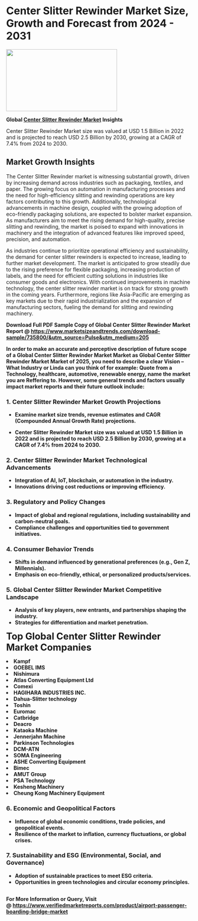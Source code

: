 <H1>Center Slitter Rewinder Market Size, Growth and Forecast from 2024 - 2031</H1><img class="aligncenter size-medium wp-image-584254" src="https://thirdeyenews.in/wp-content/uploads/2024/09/Global-Market-Research-300x168.jpeg" alt="" width="300" height="168" /><p><strong>Global&nbsp;<a href="https://www.marketsizeandtrends.com/download-sample/735800/&amp;utm_source=Pulse&amp;utm_medium=205">Center Slitter Rewinder Market</a> Insights</strong></p><p>Center Slitter Rewinder Market size was valued at USD 1.5 Billion in 2022 and is projected to reach USD 2.5 Billion by 2030, growing at a CAGR of 7.4% from 2024 to 2030.</p><p><h2>Market Growth Insights</h2> <p>The Center Slitter Rewinder market is witnessing substantial growth, driven by increasing demand across industries such as packaging, textiles, and paper. The growing focus on automation in manufacturing processes and the need for high-efficiency slitting and rewinding operations are key factors contributing to this growth. Additionally, technological advancements in machine design, coupled with the growing adoption of eco-friendly packaging solutions, are expected to bolster market expansion. As manufacturers aim to meet the rising demand for high-quality, precise slitting and rewinding, the market is poised to expand with innovations in machinery and the integration of advanced features like improved speed, precision, and automation.</p> <p><strong></strong></p> <p>As industries continue to prioritize operational efficiency and sustainability, the demand for center slitter rewinders is expected to increase, leading to further market development. The market is anticipated to grow steadily due to the rising preference for flexible packaging, increasing production of labels, and the need for efficient cutting solutions in industries like consumer goods and electronics. With continued improvements in machine technology, the center slitter rewinder market is on track for strong growth in the coming years. Furthermore, regions like Asia-Pacific are emerging as key markets due to their rapid industrialization and the expansion of manufacturing sectors, fueling the demand for slitting and rewinding machinery.</p> <p><strong></p><p><span class=""><strong>Download Full PDF Sample Copy of Global Center Slitter Rewinder Market Report</strong> @ <a href="https://www.marketsizeandtrends.com/download-sample/735800/&amp;utm_source=Pulse&amp;utm_medium=205" target="_blank">https://www.marketsizeandtrends.com/download-sample/735800/&amp;utm_source=Pulse&amp;utm_medium=205</a></span></p><p>In order to make an accurate and perceptive description of future scope of a Global&nbsp;Center Slitter Rewinder Market Market as Global&nbsp;Center Slitter Rewinder Market Market of 2025, you need to describe a clear Vision &ndash; What Industry or Linda can you think of for example: Quote from a Technology, healthcare, automotive, renewable energy, name the market you are Reffering to. However, some general trends and factors usually impact market reports and their future outlook include:</p><h3>1.&nbsp;<strong>Center Slitter Rewinder Market Growth Projections</strong></h3><ul><li>Examine market size trends, revenue estimates and CAGR (Compounded Annual Growth Rate) projections.</li><li><p>Center Slitter Rewinder Market size was valued at USD 1.5 Billion in 2022 and is projected to reach USD 2.5 Billion by 2030, growing at a CAGR of 7.4% from 2024 to 2030.</p></li></ul><h3>2.&nbsp;<strong>Center Slitter Rewinder Market Technological Advancements</strong></h3><ul><li>Integration of AI, IoT, blockchain, or automation in the industry.</li><li>Innovations driving cost reductions or improving efficiency.</li></ul><h3>3.&nbsp;<strong>Regulatory and Policy Changes</strong></h3><ul><li>Impact of global and regional regulations, including sustainability and carbon-neutral goals.</li><li>Compliance challenges and opportunities tied to government initiatives.</li></ul><h3>4.&nbsp;<strong>Consumer Behavior Trends</strong></h3><ul><li>Shifts in demand influenced by generational preferences (e.g., Gen Z, Millennials).</li><li>Emphasis on eco-friendly, ethical, or personalized products/services.</li></ul><h3>5.&nbsp;<strong>Global Center Slitter Rewinder Market Competitive Landscape</strong></h3><ul><li>Analysis of key players, new entrants, and partnerships shaping the industry.</li><li>Strategies for differentiation and market penetration.</li></ul><p data-pm-slice="1 1 []"><span style="color: inherit; font-family: inherit; font-size: 25px;">Top Global Center Slitter Rewinder Market Companies</span></p><div class="" data-test-id=""><p><li>Kampf</li><li> GOEBEL IMS</li><li> Nishimura</li><li> Atlas Converting Equipment Ltd</li><li> Comexi</li><li> HAGIHARA INDUSTRIES INC.</li><li> Dahua-Slitter technology</li><li> Toshin</li><li> Euromac</li><li> Catbridge</li><li> Deacro</li><li> Kataoka Machine</li><li> Jennerjahn Machine</li><li> Parkinson Technologies</li><li> DCM-ATN</li><li> SOMA Engineering</li><li> ASHE Converting Equipment</li><li> Bimec</li><li> AMUT Group</li><li> PSA Technology</li><li> Kesheng Machinery</li><li> Cheung Kong Machinery Equipment</li></p></div><h3>6.&nbsp;<strong>Economic and Geopolitical Factors</strong></h3><ul><li>Influence of global economic conditions, trade policies, and geopolitical events.</li><li>Resilience of the market to inflation, currency fluctuations, or global crises.</li></ul><h3>7.&nbsp;<strong>Sustainability and ESG (Environmental, Social, and Governance)</strong></h3><ul><li>Adoption of sustainable practices to meet ESG criteria.</li><li>Opportunities in green technologies and circular economy principles.</li></ul><h2><strong style="font-size: 14px;">For More Information or Query, Visit @&nbsp;</strong><a style="background-color: #ffffff; font-size: 14px;" href="https://www.marketsizeandtrends.com/report/center-slitter-rewinder-market/" target="_blank">https://www.verifiedmarketreports.com/product/airport-passenger-boarding-bridge-market</a></h2>
